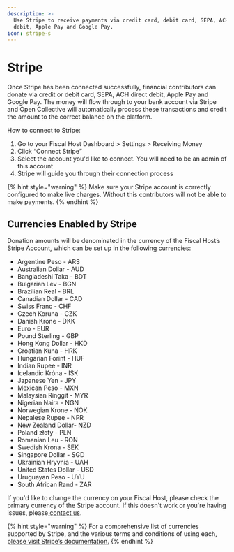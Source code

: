 ```yaml
---
description: >-
  Use Stripe to receive payments via credit card, debit card, SEPA, ACH direct
  debit, Apple Pay and Google Pay.
icon: stripe-s
---
```


# Stripe

Once Stripe has been connected successfully, financial contributors can donate via credit or debit card, SEPA, ACH direct debit, Apple Pay and Google Pay. The money will flow through to your bank account via Stripe and Open Collective will automatically process these transactions and credit the amount to the correct balance on the platform.

How to connect to Stripe:

1. Go to your Fiscal Host Dashboard > Settings > Receiving Money
2. Click “Connect Stripe”
3. Select the account you'd like to connect. You will need to be an admin of this account
4. Stripe will guide you through their connection process&#x20;

{% hint style="warning" %}
Make sure your Stripe account is correctly configured to make live charges. Without this contributors will not be able to make payments.&#x20;
{% endhint %}

## Currencies Enabled by Stripe

Donation amounts will be denominated in the currency of the Fiscal Host’s Stripe Account, which can be set up in the following currencies:&#x20;

* Argentine Peso - ARS
* Australian Dollar - AUD
* Bangladeshi Taka - BDT
* Bulgarian Lev - BGN
* Brazilian Real - BRL
* Canadian Dollar - CAD
* Swiss Franc - CHF
* Czech Koruna - CZK
* Danish Krone - DKK
* Euro - EUR
* Pound Sterling - GBP
* Hong Kong Dollar - HKD
* Croatian Kuna - HRK
* Hungarian Forint - HUF
* Indian Rupee - INR
* Icelandic Króna - ISK
* Japanese Yen - JPY
* Mexican Peso - MXN
* Malaysian Ringgit - MYR
* Nigerian Naira - NGN
* Norwegian Krone - NOK
* Nepalese Rupee - NPR
* New Zealand Dollar- NZD
* Poland złoty - PLN
* Romanian Leu - RON
* Swedish Krona - SEK
* Singapore Dollar - SGD
* Ukrainian Hryvnia - UAH
* United States Dollar - USD
* Uruguayan Peso - UYU
* South African Rand - ZAR

If you'd like to change the currency on your Fiscal Host, please check the primary currency of the Stripe account. If this doesn't work or you're having issues, please[ contact us](https://opencollective.com/contact).

{% hint style="warning" %}
For a comprehensive list of currencies supported by Stripe, and the various terms and conditions of using each, [please visit Stripe’s documentation.](https://docs.stripe.com/currencies)
{% endhint %}
